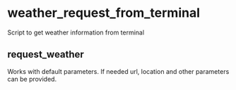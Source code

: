# weather_request_from_terminal
Script to get weather information from terminal

## request_weather
Works with default parameters. If needed url, location and other parameters can be provided.
